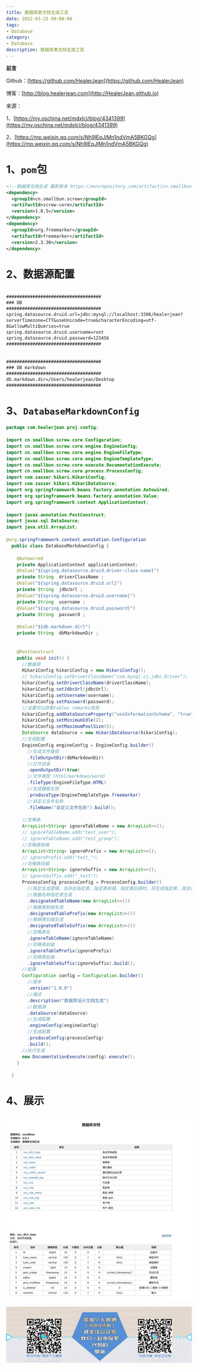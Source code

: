 ```yaml
---
title: 数据库表文档生成工具
date: 2022-03-25 00:00:00
tags: 
- Database
category: 
- Database
description: 数据库表文档生成工具
---
```


**前言**     

 Github：[https://github.com/HealerJean](https://github.com/HealerJean)         

 博客：[http://blog.healerjean.com](http://HealerJean.github.io)          

来源：

1、[https://my.oschina.net/mdxlcj/blog/4341399](https://my.oschina.net/mdxlcj/blog/4341399)

2、[https://mp.weixin.qq.com/s/Nh9lEpJlMn1ndVmA5BKGQg](https://mp.weixin.qq.com/s/Nh9lEpJlMn1ndVmA5BKGQg)



# 1、`pom`包

```xml
<!--数据库文档生成 最新版本 https://mvnrepository.com/artifact/cn.smallbun.screw/screw-core-->
<dependency>
  <groupId>cn.smallbun.screw</groupId>
  <artifactId>screw-core</artifactId>
  <version>1.0.5</version>
</dependency>
<dependency>
  <groupId>org.freemarker</groupId>
  <artifactId>freemarker</artifactId>
  <version>2.3.30</version>
</dependency>

```

# 2、数据源配置

```properties

####################################
### DB
####################################
spring.datasource.druid.url=jdbc:mysql://localhost:3306/healerjean?serverTimezone=CTT&useUnicode=true&characterEncoding=utf-8&allowMultiQueries=true
spring.datasource.druid.username=root
spring.datasource.druid.password=123456
####################################


####################################
### DB markdown
####################################
db.markdown.dir=/Users/healerjean/Desktop
####################################

```

# 3、`DatabaseMarkdownConfig`



```java
package com.healerjean.proj.config;

import cn.smallbun.screw.core.Configuration;
import cn.smallbun.screw.core.engine.EngineConfig;
import cn.smallbun.screw.core.engine.EngineFileType;
import cn.smallbun.screw.core.engine.EngineTemplateType;
import cn.smallbun.screw.core.execute.DocumentationExecute;
import cn.smallbun.screw.core.process.ProcessConfig;
import com.zaxxer.hikari.HikariConfig;
import com.zaxxer.hikari.HikariDataSource;
import org.springframework.beans.factory.annotation.Autowired;
import org.springframework.beans.factory.annotation.Value;
import org.springframework.context.ApplicationContext;

import javax.annotation.PostConstruct;
import javax.sql.DataSource;
import java.util.ArrayList;

@org.springframework.context.annotation.Configuration
  public class DatabaseMarkdownConfig {

    @Autowired
    private ApplicationContext applicationContext;
    @Value("${spring.datasource.druid.driver-class-name}")
    private String  driverClassName ;
    @Value("${spring.datasource.druid.url}")
    private String  jdbcUrl ;
    @Value("${spring.datasource.druid.username}")
    private String  username ;
    @Value("${spring.datasource.druid.password}")
    private String  password ;

    @Value("${db.markdown.dir}")
    private String  dbMarkdownDir ;


    @PostConstruct
    public void init() {
      //数据源
      HikariConfig hikariConfig = new HikariConfig();
      // hikariConfig.setDriverClassName("com.mysql.cj.jdbc.Driver");
      hikariConfig.setDriverClassName(driverClassName);
      hikariConfig.setJdbcUrl(jdbcUrl);
      hikariConfig.setUsername(username);
      hikariConfig.setPassword(password);
      //设置可以获取tables remarks信息
      hikariConfig.addDataSourceProperty("useInformationSchema", "true");
      hikariConfig.setMinimumIdle(2);
      hikariConfig.setMaximumPoolSize(5);
      DataSource dataSource = new HikariDataSource(hikariConfig);
      //生成配置
      EngineConfig engineConfig = EngineConfig.builder()
        //生成文件路径
        .fileOutputDir(dbMarkdownDir)
        //打开目录
        .openOutputDir(true)
        //文件类型 (html/markdown/word)
        .fileType(EngineFileType.HTML)
        //生成模板实现
        .produceType(EngineTemplateType.freemarker)
        //自定义文件名称
        .fileName("自定义文件名称").build();

      //忽略表
      ArrayList<String> ignoreTableName = new ArrayList<>();
      // ignoreTableName.add("test_user");
      // ignoreTableName.add("test_group");
      //忽略表前缀
      ArrayList<String> ignorePrefix = new ArrayList<>();
      // ignorePrefix.add("test_");
      //忽略表后缀
      ArrayList<String> ignoreSuffix = new ArrayList<>();
      // ignoreSuffix.add("_test");
      ProcessConfig processConfig = ProcessConfig.builder()
        //指定生成逻辑、当存在指定表、指定表前缀、指定表后缀时，将生成指定表，其余表不生成、并跳过忽略表配置
        //根据名称指定表生成
        .designatedTableName(new ArrayList<>())
        //根据表前缀生成
        .designatedTablePrefix(new ArrayList<>())
        //根据表后缀生成
        .designatedTableSuffix(new ArrayList<>())
        //忽略表名
        .ignoreTableName(ignoreTableName)
        //忽略表前缀
        .ignoreTablePrefix(ignorePrefix)
        //忽略表后缀
        .ignoreTableSuffix(ignoreSuffix).build();
      //配置
      Configuration config = Configuration.builder()
        //版本
        .version("1.0.0")
        //描述
        .description("数据库设计文档生成")
        //数据源
        .dataSource(dataSource)
        //生成配置
        .engineConfig(engineConfig)
        //生成配置
        .produceConfig(processConfig)
        .build();
      //执行生成
      new DocumentationExecute(config).execute();
    }

  }

```



# 4、展示

![image-20220325104335046](https://raw.githubusercontent.com/HealerJean/HealerJean.github.io/master/blogImages/image-20220325104335046.png)









![ContactAuthor](https://raw.githubusercontent.com/HealerJean/HealerJean.github.io/master/assets/img/artical_bottom.jpg)



<!-- Gitalk 评论 start  -->

<link rel="stylesheet" href="https://unpkg.com/gitalk/dist/gitalk.css">

<script src="https://unpkg.com/gitalk@latest/dist/gitalk.min.js"></script> 
<div id="gitalk-container"></div>    
 <script type="text/javascript">
    var gitalk = new Gitalk({
		clientID: `1d164cd85549874d0e3a`,
		clientSecret: `527c3d223d1e6608953e835b547061037d140355`,
		repo: `HealerJean.github.io`,
		owner: 'HealerJean',
		admin: ['HealerJean'],
		id: 'YNK4SsnwVxav0EWh',
    });
    gitalk.render('gitalk-container');
</script> 




<!-- Gitalk end -->



